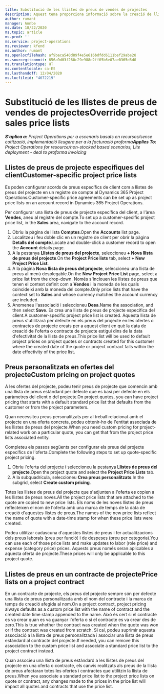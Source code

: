 ```yaml
---
title: Substitució de les llistes de preus de vendes de projectes
description: Aquest tema proporciona informació sobre la creació de llistes de preus de vendes personalitzades.
author: rumant
manager: Annbe
ms.date: 10/22/2020
ms.topic: article
ms.prod: ''
ms.service: project-operations
ms.reviewer: kfend
ms.author: rumant
ms.openlocfilehash: af9baca540d89f4e5e616bdfdd6111bef29abe28
ms.sourcegitcommit: 656a9d03f260c29e988e2ff05b6e07ae0365d6d0
ms.translationtype: HT
ms.contentlocale: ca-ES
ms.lasthandoff: 12/04/2020
ms.locfileid: "4672219"
---
```

# <a name="override-project-sales-price-lists"></a><span data-ttu-id="40c8e-103">Substitució de les llistes de preus de vendes de projectes</span><span class="sxs-lookup"><span data-stu-id="40c8e-103">Override project sales price lists</span></span>

<span data-ttu-id="40c8e-104">_**S'aplica a:** Project Operations per a escenaris basats en recursos/sense cotització, implementació lleugera per a la facturació proforma_</span><span class="sxs-lookup"><span data-stu-id="40c8e-104">_**Applies To:** Project Operations for resource/non-stocked based scenarios, Lite deployment - deal to proforma invoicing_</span></span>

## <a name="customer-specific-project-price-lists"></a><span data-ttu-id="40c8e-105">Llistes de preus de projecte específiques del client</span><span class="sxs-lookup"><span data-stu-id="40c8e-105">Customer-specific project price lists</span></span>

<span data-ttu-id="40c8e-106">Es poden configurar acords de preus específics de client com a llistes de preus del projecte en un registre de compte al Dynamics 365 Project Operations.</span><span class="sxs-lookup"><span data-stu-id="40c8e-106">Customer-specific price agreements can be set up as project price lists on an account record in Dynamics 365 Project Operations.</span></span>

<span data-ttu-id="40c8e-107">Per configurar una llista de preus de projecte específica del client, a l'àrea **Vendes**, aneu al registre del compte.</span><span class="sxs-lookup"><span data-stu-id="40c8e-107">To set up a customer-specific project price list, in the **Sales** area, navigate to the account record.</span></span>

1. <span data-ttu-id="40c8e-108">Obriu la pàgina de llista **Comptes**.</span><span class="sxs-lookup"><span data-stu-id="40c8e-108">Open the **Accounts** list page.</span></span>
2. <span data-ttu-id="40c8e-109">Localitzeu i feu doble clic en un registre de client per obrir la pàgina **Detalls del compte**.</span><span class="sxs-lookup"><span data-stu-id="40c8e-109">Locate and double-click a customer record to open the **Account** details page.</span></span>
3. <span data-ttu-id="40c8e-110">A la pestanya **Llistes de preus del projecte**, seleccioneu **+ Nova llista de preus del projecte**.</span><span class="sxs-lookup"><span data-stu-id="40c8e-110">On the **Project Price lists** tab, select **+ New Project Price List**.</span></span>
4. <span data-ttu-id="40c8e-111">A la pàgina **Nova llista de preus del projecte**, seleccioneu una llista de preus al menú desplegable.</span><span class="sxs-lookup"><span data-stu-id="40c8e-111">On the **New Project Price List** page, select a price list from the drop-down.</span></span> <span data-ttu-id="40c8e-112">Només s'inclouen les llistes de preus que tenen el context definit com a **Vendes** i la moneda de les quals coincideixi amb la moneda del compte.</span><span class="sxs-lookup"><span data-stu-id="40c8e-112">Only price lists that have the context set to **Sales** and whose currency matches the account currency are included.</span></span>
5. <span data-ttu-id="40c8e-113">Anomeneu l'associació i seleccioneu **Desa**.</span><span class="sxs-lookup"><span data-stu-id="40c8e-113">Name the association, and then select **Save**.</span></span> <span data-ttu-id="40c8e-114">Es crea una llista de preus de projecte específica del client.</span><span class="sxs-lookup"><span data-stu-id="40c8e-114">A customer-specific project price list is created.</span></span> <span data-ttu-id="40c8e-115">Aquesta llista de preus s'utilitzarà per defecte en els preus del projecte en les ofertes o contractes de projecte creats per a aquest client en què la data de creació de l'oferta o contracte de projecte estigui dins de la data d'efectivitat de la llista de preus.</span><span class="sxs-lookup"><span data-stu-id="40c8e-115">This price list will be used to default project prices on project quotes or contracts created for this customer where the created date of the quote or project contract falls within the date effectivity of the price list.</span></span>

## <a name="custom-pricing-on-project-quotes"></a><span data-ttu-id="40c8e-116">Preus personalitzats en ofertes del projecte</span><span class="sxs-lookup"><span data-stu-id="40c8e-116">Custom pricing on project quotes</span></span>

<span data-ttu-id="40c8e-117">A les ofertes del projecte, podeu tenir preus de projecte que comencin amb una llista de preus estàndard per defecte que es basi per defecte en els paràmetres del client o del projecte.</span><span class="sxs-lookup"><span data-stu-id="40c8e-117">On project quotes, you can have project pricing that starts with a default standard price list that defaults from the customer or from the project parameters.</span></span>

<span data-ttu-id="40c8e-118">Quan necessiteu preus personalitzats per al treball relacionat amb el projecte en una oferta concreta, podeu obtenir-ho de l'entitat associada de les llistes de preus del projecte.</span><span class="sxs-lookup"><span data-stu-id="40c8e-118">When you need custom pricing for project-related work on a particular quote, you can get that from the project price lists associated entity.</span></span>

<span data-ttu-id="40c8e-119">Completeu els passos següents per configurar els preus del projecte específics de l'oferta.</span><span class="sxs-lookup"><span data-stu-id="40c8e-119">Complete the following steps to set up quote-specific project pricing.</span></span>

1. <span data-ttu-id="40c8e-120">Obriu l'oferta del projecte i seleccioneu la pestanya **Llistes de preus del projecte**.</span><span class="sxs-lookup"><span data-stu-id="40c8e-120">Open the project quote and select the **Project Price Lists** tab.</span></span>
2. <span data-ttu-id="40c8e-121">A la subquadrícula, seleccioneu **Crea preus personalitzats**.</span><span class="sxs-lookup"><span data-stu-id="40c8e-121">In the subgrid, select **Create custom pricing**.</span></span>

<span data-ttu-id="40c8e-122">Totes les llistes de preus del projecte que s'adjunten a l'oferta es copien a les llistes de preus noves.</span><span class="sxs-lookup"><span data-stu-id="40c8e-122">All the project price lists that are attached to the quote are copied to new price lists.</span></span> <span data-ttu-id="40c8e-123">Els noms de les noves llistes de preus reflecteixen el nom de l'oferta amb una marca de temps de la data de creació d'aquestes llistes de preus.</span><span class="sxs-lookup"><span data-stu-id="40c8e-123">The names of the new price lists reflect the name of quote with a date-time stamp for when these price lists were created.</span></span>

<span data-ttu-id="40c8e-124">Podeu utilitzar cadascuna d'aquestes llistes de preus i fer actualitzacions dels preus laborals (preu per funció) i de despeses (preu per categoria).</span><span class="sxs-lookup"><span data-stu-id="40c8e-124">You can use each of those price lists and make updates to labor (role price) and expense (category price) prices.</span></span> <span data-ttu-id="40c8e-125">Aquests preus només seran aplicables a aquesta oferta de projecte.</span><span class="sxs-lookup"><span data-stu-id="40c8e-125">These prices will only be applicable to this project quote.</span></span>

## <a name="price-lists-on-a-project-contract"></a><span data-ttu-id="40c8e-126">Llistes de preus en un contracte de projecte</span><span class="sxs-lookup"><span data-stu-id="40c8e-126">Price lists on a project contract</span></span>

<span data-ttu-id="40c8e-127">En un contracte de projecte, els preus del projecte sempre són per defecte una llista de preus personalitzada amb el nom del contracte i la marca de temps de creació afegida al nom.</span><span class="sxs-lookup"><span data-stu-id="40c8e-127">On a project contract, project pricing always defaults as a custom price list with the name of contract and the created date time stamp appended to the name.</span></span> <span data-ttu-id="40c8e-128">Això és cert si el contracte es va crear quan es va guanyar l'oferta o si el contracte es va crear des de zero.</span><span class="sxs-lookup"><span data-stu-id="40c8e-128">This is true whether the contract was created when the quote was won or if the contract was created from scratch.</span></span> <span data-ttu-id="40c8e-129">Si cal, podeu suprimir aquesta associació a la llista de preus personalitzada i associar una llista de preus estàndard al contracte del projecte.</span><span class="sxs-lookup"><span data-stu-id="40c8e-129">If needed, you can remove this association to the custom price list and associate a standard price list to the project contract instead.</span></span>

<span data-ttu-id="40c8e-130">Quan associeu una llista de preus estàndard a les llistes de preus del projecte en una oferta o contracte, els canvis realitzats als preus de la llista de preus afectaran totes les ofertes i contractes que utilitzin la llista de preus.</span><span class="sxs-lookup"><span data-stu-id="40c8e-130">When you associate a standard price list to the project price lists on quote or contract, any changes made to the prices in the price list will impact all quotes and contracts that use the price list.</span></span>
